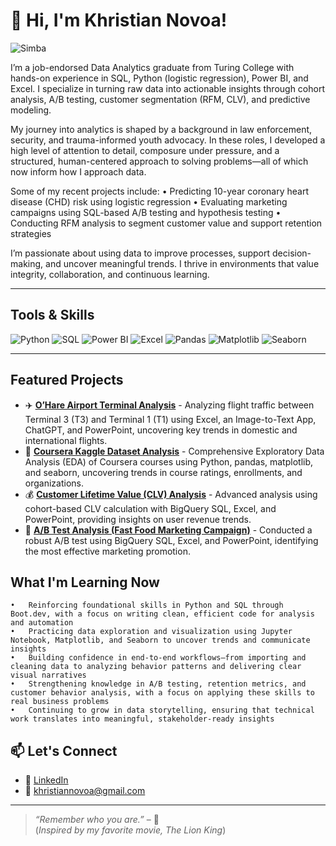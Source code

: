 # 👋 Hi, I'm Khristian Novoa!
![Simba](https://media3.giphy.com/media/v1.Y2lkPTc5MGI3NjExNHRpZTUyODVjaGlka280ejF5czhnbWk0em14cThzbng0bWJsdnN0ZiZlcD12MV9pbnRlcm5hbF9naWZfYnlfaWQmY3Q9Zw/Lp71UWmAAeJHi/giphy.gif)

I’m a job-endorsed Data Analytics graduate from Turing College with hands-on experience in SQL, Python (logistic regression), Power BI, and Excel. I specialize in turning raw data into actionable insights through cohort analysis, A/B testing, customer segmentation (RFM, CLV), and predictive modeling.

My journey into analytics is shaped by a background in law enforcement, security, and trauma-informed youth advocacy. In these roles, I developed a high level of attention to detail, composure under pressure, and a structured, human-centered approach to solving problems—all of which now inform how I approach data.

Some of my recent projects include:
	•	Predicting 10-year coronary heart disease (CHD) risk using logistic regression
	•	Evaluating marketing campaigns using SQL-based A/B testing and hypothesis testing
	•	Conducting RFM analysis to segment customer value and support retention strategies

I’m passionate about using data to improve processes, support decision-making, and uncover meaningful trends. I thrive in environments that value integrity, collaboration, and continuous learning.

---

## Tools & Skills

![Python](https://img.shields.io/badge/Python-3776AB?style=flat&logo=python&logoColor=white)
![SQL](https://img.shields.io/badge/SQL-4479A1?style=flat&logo=postgresql&logoColor=white)
![Power BI](https://img.shields.io/badge/PowerBI-F2C811?style=flat&logo=powerbi&logoColor=black)
![Excel](https://img.shields.io/badge/Excel-217346?style=flat&logo=microsoft-excel&logoColor=white)
![Pandas](https://img.shields.io/badge/Pandas-150458?style=flat&logo=pandas&logoColor=white)
![Matplotlib](https://img.shields.io/badge/Matplotlib-11557C?style=flat)
![Seaborn](https://img.shields.io/badge/Seaborn-7B68EE?style=flat)

---

## Featured Projects

- ✈️ [**O’Hare Airport Terminal Analysis**](https://github.com/Kuvoa/T3-vs-T1-Flight-Analysis) - Analyzing flight traffic between Terminal 3 (T3) and Terminal 1 (T1) using Excel, an Image-to-Text App, ChatGPT, and PowerPoint, uncovering key trends in domestic and international flights.
- 📖 [**Coursera Kaggle Dataset Analysis**](https://github.com/Kuvoa/CourseraDataSet.git) - Comprehensive Exploratory Data Analysis (EDA) of Coursera courses using Python, pandas, matplotlib, and seaborn, uncovering trends in course ratings, enrollments, and organizations.
- 💰 [**Customer Lifetime Value (CLV) Analysis**](https://github.com/Kuvoa/CLV-RFM-Analysis.git) - Advanced analysis using cohort-based CLV calculation with BigQuery SQL, Excel, and PowerPoint, providing insights on user revenue trends.
-  🔎 [**A/B Test Analysis (Fast Food Marketing Campaign)**](https://github.com/Kuvoa/A-b-Testing-.git) - Conducted a robust A/B test using BigQuery SQL, Excel, and PowerPoint, identifying the most effective marketing promotion.




## What I'm Learning Now

	•	Reinforcing foundational skills in Python and SQL through Boot.dev, with a focus on writing clean, efficient code for analysis and automation
	•	Practicing data exploration and visualization using Jupyter Notebook, Matplotlib, and Seaborn to uncover trends and communicate insights
	•	Building confidence in end-to-end workflows—from importing and cleaning data to analyzing behavior patterns and delivering clear visual narratives
	•	Strengthening knowledge in A/B testing, retention metrics, and customer behavior analysis, with a focus on applying these skills to real business problems
	•	Continuing to grow in data storytelling, ensuring that technical work translates into meaningful, stakeholder-ready insights



## 📫 Let's Connect

- 💼 [LinkedIn](www.linkedin.com/in/khristian-novoa-4529a9353)  
- 📧 khristiannovoa@gmail.com  

---

> _“Remember who you are.”_ – 🦁  
(*Inspired by my favorite movie, The Lion King*)

